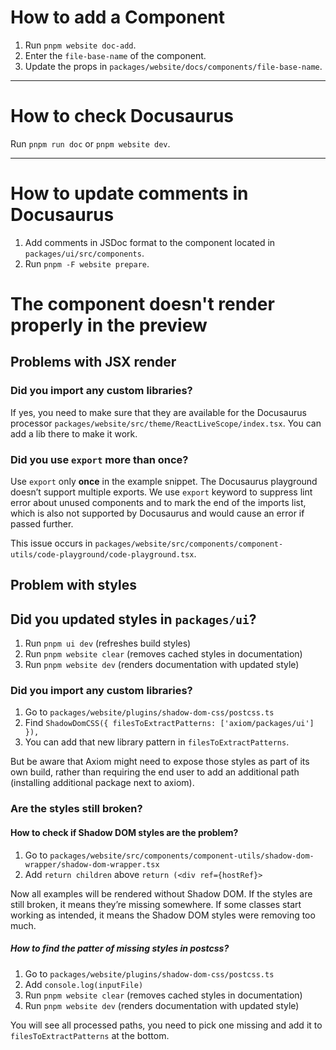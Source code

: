 # How to add a Component

1. Run `pnpm website doc-add`.
2. Enter the `file-base-name` of the component.
3. Update the props in `packages/website/docs/components/file-base-name`.

---

# How to check Docusaurus

Run `pnpm run doc` or `pnpm website dev`.

---

# How to update comments in Docusaurus

1. Add comments in JSDoc format to the component located in `packages/ui/src/components`.
2. Run `pnpm -F website prepare`.

# The component doesn't render properly in the preview

## Problems with JSX render

### Did you import any custom libraries?
If yes, you need to make sure that they are available for the Docusaurus processor `packages/website/src/theme/ReactLiveScope/index.tsx`. You can add a lib there to make it work.

### Did you use `export` more than once?
Use `export` only **once** in the example snippet. The Docusaurus playground doesn’t support multiple exports. We use `export` keyword to suppress lint error about unused components and to mark the end of the imports list, which is also not supported by Docusaurus and would cause an error if passed further.

This issue occurs in `packages/website/src/components/component-utils/code-playground/code-playground.tsx`.

## Problem with styles

## Did you updated styles in `packages/ui`?

1. Run `pnpm ui dev` (refreshes build styles)
2. Run `pnpm website clear` (removes cached styles in documentation)
3. Run `pnpm website dev` (renders documentation with updated style)

### Did you import any custom libraries?

1. Go to `packages/website/plugins/shadow-dom-css/postcss.ts`
2. Find `ShadowDomCSS({ filesToExtractPatterns: ['axiom/packages/ui'] }),`
3. You can add that new library pattern in `filesToExtractPatterns`.

But be aware that Axiom might need to expose those styles as part of its own build, rather than requiring the end user to add an additional path (installing additional package next to axiom).

### Are the styles still broken?

#### How to check if Shadow DOM styles are the problem?

1. Go to `packages/website/src/components/component-utils/shadow-dom-wrapper/shadow-dom-wrapper.tsx`
2. Add `return children` above `return (<div ref={hostRef}>`

Now all examples will be rendered without Shadow DOM. If the styles are still broken, it means they’re missing somewhere. If some classes start working as intended, it means the Shadow DOM styles were removing too much.

##### How to find the patter of missing styles in postcss?

1. Go to `packages/website/plugins/shadow-dom-css/postcss.ts`
2. Add `console.log(inputFile)`
3. Run `pnpm website clear` (removes cached styles in documentation)
4. Run `pnpm website dev` (renders documentation with updated style)

You will see all processed paths, you need to pick one missing and add it to `filesToExtractPatterns` at the bottom.